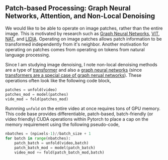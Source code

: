 ## Patch-based Processing: Graph Neural Networks, Attention, and Non-Local Denoising

We would like to be able to operate on image patches, rather than the entire image. 
This is motivated by research such as [Graph Neural Networks](https://arxiv.org/abs/1812.08434), [VIT](https://arxiv.org/pdf/2010.11929.pdf), [NAT](https://arxiv.org/abs/2204.07143), and [LIDIA](https://arxiv.org/pdf/1911.07167.pdf).
Operating on image patches allows patch information to be transformed independently from it's neighbor.
Another motivation for operating on patches comes from operating on tokens from natural language processing.

Since I am studying image denoising, I note non-local denoising methods are a type of [transformer](https://openreview.net/pdf?id=MmujBClawFo) and also a [graph neural networks](https://arxiv.org/abs/1905.12281) (since [transformers are a special case of graph nerual networks](https://graphdeeplearning.github.io/post/transformers-are-gnns/)). 
These operations often look like the following code block,

```python
patches = unfold(video)
patches_mod = model(patches)
vide_mod = fold(patches_mod)
```

Runnning `unfold` on the entire video at once
requires tons of GPU memory.
This code base provides differentiable, patch-based, 
batch-friendly (or video friendly) CUDA operations 
within Pytorch to place a cap on the memory requirement
using the following pseudo-code,


```python
nbatches = (npixels-1)//batch_size + 1
for batch in range(nbatches):
    patch_batch = unfold(video,batch)
    patch_batch_mod = model(patch_batch)
    video_mod += fold(patch_batch_mod,batch)
```

